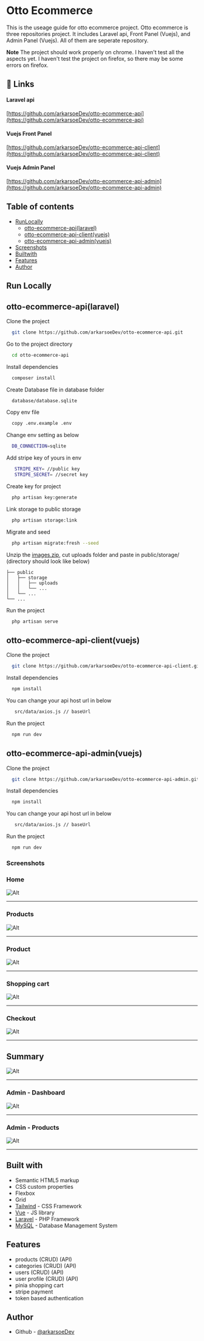 # Otto Ecommerce

This is the useage guide for otto ecommerce project. Otto ecommerce is three repositories project.
It includes Laravel api, Front Panel (Vuejs), and Admin Panel (Vuejs). All of them are seperate repository.

**Note**
The project should work properly on chrome. I haven't test all the aspects yet.
I haven't test the project on firefox, so there may be some errors on firefox.

## 🔗 Links

#### Laravel api
[https://github.com/arkarsoeDev/otto-ecommerce-api](https://github.com/arkarsoeDev/otto-ecommerce-api)
#### Vuejs Front Panel
[https://github.com/arkarsoeDev/otto-ecommerce-api-client](https://github.com/arkarsoeDev/otto-ecommerce-api-client)
#### Vuejs Admin Panel
[https://github.com/arkarsoeDev/otto-ecommerce-api-admin](https://github.com/arkarsoeDev/otto-ecommerce-api-admin)

## Table of contents

- [RunLocally](#run-locally)
   - [otto-ecommerce-api(laravel)](#otto-ecommerce-apilaravel)
   - [otto-ecommerce-api-client(vuejs)](#otto-ecommerce-api-clientvuejs)
   - [otto-ecommerce-api-admin(vuejs)](#otto-ecommerce-api-adminvuejs)
- [Screenshots](#screenshots)
- [Builtwith](#built-with)
- [Features](#features)
- [Author](#author)

## Run Locally

## otto-ecommerce-api(laravel)

Clone the project

```bash
  git clone https://github.com/arkarsoeDev/otto-ecommerce-api.git
```

Go to the project directory

```bash
  cd otto-ecommerce-api
```

Install dependencies

```bash
  composer install
```

Create Database file in database folder

```bash
  database/database.sqlite
```

Copy env file

```bash
  copy .env.example .env
```

Change env setting as below

```bash
  DB_CONNECTION=sqlite
```

Add stripe key of yours in env

```bash
   STRIPE_KEY= //public key
   STRIPE_SECRET= //secret key
```

Create key for project

```bash
  php artisan key:generate
```

Link storage to public storage

```bash
  php artisan storage:link
```

Migrate and seed

```bash
  php artisan migrate:fresh --seed
```

Unzip the [images.zip](https://github.com/arkarsoeDev/images/tree/main/otto-ecommerce), cut uploads folder and paste in public/storage/
(directory should look like below)

```
├── public
│   ├── storage             
│   │   ├── uploads
│   │   └── ...
│   └── ...
└── ...
```

Run the project

```bash
  php artisan serve
```

## otto-ecommerce-api-client(vuejs)

Clone the project

```bash
  git clone https://github.com/arkarsoeDev/otto-ecommerce-api-client.git
```

Install dependencies

```bash
  npm install
```

You can change your api host url in below

```bash
   src/data/axios.js // baseUrl
```

Run the project

```bash
  npm run dev
```

## otto-ecommerce-api-admin(vuejs)

Clone the project

```bash
  git clone https://github.com/arkarsoeDev/otto-ecommerce-api-admin.git
```

Install dependencies

```bash
  npm install
```

You can change your api host url in below

```bash
   src/data/axios.js // baseUrl
```

Run the project

```bash
  npm run dev
```

### Screenshots

### Home

![Alt](/screenshots/front-home.png "Home")

_______________________________________________________________

### Products

![Alt](/screenshots/front-products.png "Products")

_______________________________________________________________

### Product

![Alt](/screenshots/front-product.png "Product")

_______________________________________________________________


### Shopping cart

![Alt](/screenshots/front-shopping-cart.png "Shopping cart")

_______________________________________________________________

### Checkout

![Alt](/screenshots/front-checkout.png "Checkout")

_______________________________________________________________

## Summary

![Alt](/screenshots/front-summary.png "Summary")

_______________________________________________________________

### Admin - Dashboard

![Alt](/screenshots/admin-dashboard.png "Admin - Dashboard")

_______________________________________________________________

### Admin - Products

![Alt](/screenshots/admin-products.png "Admin - Products")

_______________________________________________________________

## Built with

- Semantic HTML5 markup
- CSS custom properties
- Flexbox
- Grid
- [Tailwind](https://tailwindcss.com/) - CSS Framework
- [Vue](https://vuejs.org/) - JS library
- [Laravel](https://laravel.com/) - PHP Framework
- [MySQL](https://www.mysql.com/) - Database Management System

## Features

- products (CRUD) (API)
- categories (CRUD) (API)
- users (CRUD) (API)
- user profile (CRUD) (API)
- pinia shopping cart
- stripe payment
- token based authentication

## Author

- Github - [@arkarsoeDev](https://github.com/arkarsoeDev)